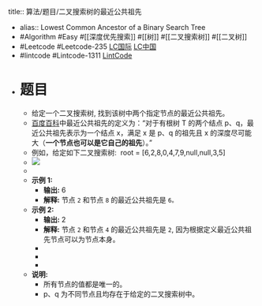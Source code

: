 title:: 算法/题目/二叉搜索树的最近公共祖先

- alias:: Lowest Common Ancestor of a Binary Search Tree
- #Algorithm #Easy #[[深度优先搜索]] #[[树]] #[[二叉搜索树]] #[[二叉树]]
- #Leetcode #Leetcode-235 [LC国际](https://leetcode.com/problems/lowest-common-ancestor-of-a-binary-search-tree/) [LC中国](https://leetcode-cn.com/problems/lowest-common-ancestor-of-a-binary-search-tree/)
- #lintcode #Lintcode-1311 [LintCode](https://www.lintcode.com/problem/1311/)
- # 题目
	- 给定一个二叉搜索树, 找到该树中两个指定节点的最近公共祖先。
	- [百度百科](https://baike.baidu.com/item/%E6%9C%80%E8%BF%91%E5%85%AC%E5%85%B1%E7%A5%96%E5%85%88/8918834?fr=aladdin)中最近公共祖先的定义为：“对于有根树 T 的两个结点 p、q，最近公共祖先表示为一个结点 x，满足 x 是 p、q 的祖先且 x 的深度尽可能大（**一个节点也可以是它自己的祖先**）。”
	- 例如，给定如下二叉搜索树:  root = [6,2,8,0,4,7,9,null,null,3,5]
	- ![](https://assets.leetcode-cn.com/aliyun-lc-upload/uploads/2018/12/14/binarysearchtree_improved.png)
	-
	- **示例 1:**
		- **输出:** 6
		- **解释:** 节点 `2` 和节点 `8` 的最近公共祖先是 `6。`
	- **示例 2:**
		- **输出:** 2
		- **解释:** 节点 `2` 和节点 `4` 的最近公共祖先是 `2`, 因为根据定义最近公共祖先节点可以为节点本身。
		-
		-
		-
	- **说明:**
		- 所有节点的值都是唯一的。
		- p、q 为不同节点且均存在于给定的二叉搜索树中。